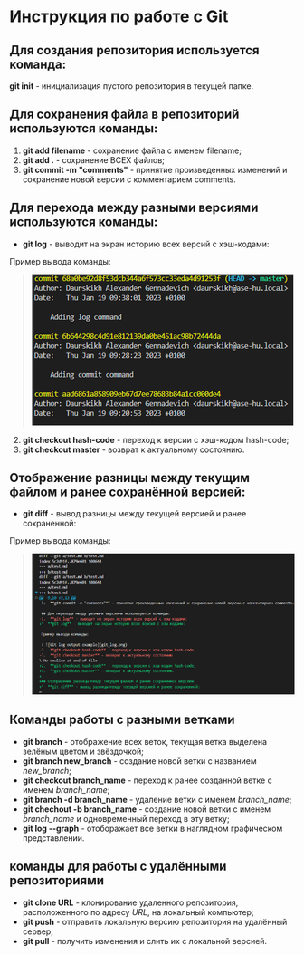 # Инструкция по работе с Git

## Для создания репозитория используется команда:  
**git init** - инициализация пустого репозитория в текущей папке.

## Для сохранения файла в репозиторий используются команды:  
1.  **git add filename** - сохранение файла с именем filename;
2.  **git add .** - сохранение ВСЕХ файлов;
3.  **git commit -m "comments"** - принятие произведенных изменений и сохранение новой версии с комментарием comments.

## Для перехода между разными версиями используются команды:
*  **git log** - выводит на экран историю всех версий с хэш-кодами:

Пример вывода команды:

> ![Git log output example](git_log.png)
2.  **git checkout hash-code** - переход к версии с хэш-кодом hash-code;
3.  **git checkout master** - возврат к актуальному состоянию.

## Отображение разницы между текущим файлом и ранее сохранённой версией:
*  **git diff** - вывод разницы между текущей версией и ранее сохраненной:

Пример вывода команды:

> ![Git diff output example](git_diff.png)

## Команды работы с разными ветками 
* **git branch** - отображение всех веток, текущая ветка выделена зелёным цветом и звёздочкой;
* **git branch new_branch** - создание новой ветки с названием *new_branch*;
* **git checkout branch_name** - переход к ранее созданной ветке с именем *branch_name*;
* **git branch -d branch_name** - удаление ветки с именем *branch_name*;
* **git chechout -b branch_name** - создание новой ветки с именем *branch_name* и одновременный переход в эту ветку;
* **git log --graph** - отоборажает все ветки в наглядном графическом представлении.

## команды для работы с удалёнными репозиториями
* **git clone URL** - клонирование удаленного репозитория, расположенного по адресу *URL*, на локальный компьютер;
* **git push** - отправить локальную версию репозитория на удалённый сервер;
* **git pull** - получить изменения и слить их с локальной версией.
